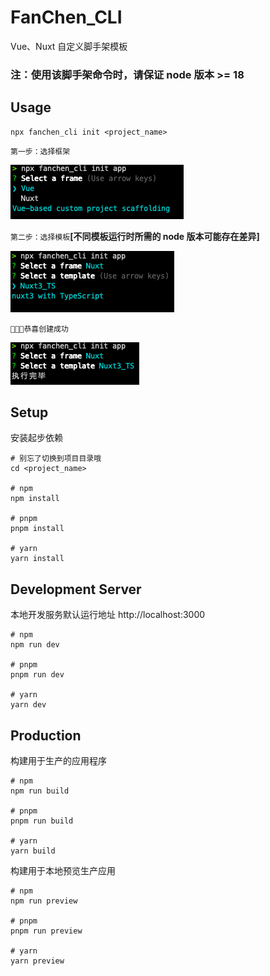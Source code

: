 # FanChen_CLI
Vue、Nuxt 自定义脚手架模板

### **注：使用该脚手架命令时，请保证 node 版本 >= 18**

## Usage
```shell
npx fanchen_cli init <project_name>
```

``第一步：选择框架``

![](assets/choose_frame.png)

``第二步：选择模板``**[不同模板运行时所需的 node 版本可能存在差异]**

![](assets/choose_tmpl.png)

``🚀🚀🚀恭喜创建成功``

![](assets/successed.png)

## Setup

安装起步依赖
```shell
# 别忘了切换到项目目录哦
cd <project_name>

# npm
npm install

# pnpm
pnpm install

# yarn
yarn install
```

## Development Server

本地开发服务默认运行地址 http://localhost:3000
```shell
# npm
npm run dev

# pnpm
pnpm run dev

# yarn
yarn dev
```

## Production

构建用于生产的应用程序
```shell
# npm
npm run build

# pnpm
pnpm run build

# yarn
yarn build
```

构建用于本地预览生产应用
```shell
# npm
npm run preview

# pnpm
pnpm run preview

# yarn
yarn preview
```